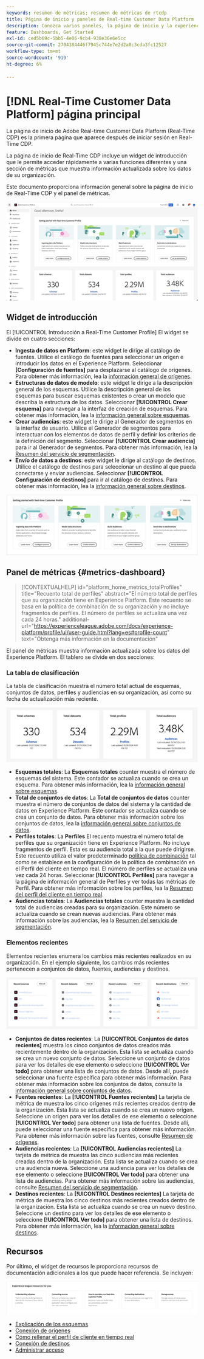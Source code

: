 ```yaml
---
keywords: resumen de métricas; resumen de métricas de rtcdp
title: Página de inicio y paneles de Real-time Customer Data Platform
description: Conozca varios paneles, la página de inicio y la experiencia del primer usuario de Adobe Real-Time CDP.
feature: Dashboards, Get Started
exl-id: ced5b69c-5bb5-4e06-9cb4-938e36e6e5cc
source-git-commit: 2704184446f7945c744e7e2d2a8c3cda3fc12527
workflow-type: tm+mt
source-wordcount: '919'
ht-degree: 6%

---
```


# [!DNL Real-Time Customer Data Platform] página principal

La página de inicio de Adobe Real-time Customer Data Platform (Real-Time CDP) es la primera página que aparece después de iniciar sesión en Real-Time CDP.

La página de inicio de Real-Time CDP incluye un widget de introducción que le permite acceder rápidamente a varias funciones diferentes y una sección de métricas que muestra información actualizada sobre los datos de su organización.

Este documento proporciona información general sobre la página de inicio de Real-Time CDP y el panel de métricas.

![La página de inicio de la IU de Platform.](assets/platform-home/home.png)

## Widget de introducción

El [!UICONTROL Introducción a Real-Time Customer Profile] El widget se divide en cuatro secciones:

* **Ingesta de datos en Platform**: este widget le dirige al catálogo de fuentes. Utilice el catálogo de fuentes para seleccionar un origen e introducir los datos en el Experience Platform. Seleccionar **[Configuración de fuentes]** para desplazarse al catálogo de orígenes. Para obtener más información, lea la [información general de orígenes](../sources/home.md).
* **Estructuras de datos de modelo**: este widget le dirige a la descripción general de los esquemas. Utilice la descripción general de los esquemas para buscar esquemas existentes o crear un modelo que describa la estructura de los datos. Seleccionar **[!UICONTROL Crear esquema]** para navegar a la interfaz de creación de esquemas. Para obtener más información, lea la [información general sobre esquemas](../xdm/home.md).
* **Crear audiencias**: este widget le dirige al Generador de segmentos en la interfaz de usuario. Utilice el Generador de segmentos para interactuar con los elementos de datos de perfil y definir los criterios de la definición del segmento. Seleccionar **[!UICONTROL Crear audiencia]** para ir al Generador de segmentos. Para obtener más información, lea la [Resumen del servicio de segmentación](../segmentation/home.md).
* **Envío de datos a destinos**: este widget le dirige al catálogo de destinos. Utilice el catálogo de destinos para seleccionar un destino al que pueda conectarse y enviar audiencias. Seleccionar **[!UICONTROL Configuración de destinos]** para ir al catálogo de destinos. Para obtener más información, lea la [información general sobre destinos](../destinations/home.md).

![La página de inicio de la IU de Platform muestra el widget de introducción](assets/platform-home/getting-started-widget.png)

## Panel de métricas {#metrics-dashboard}

>[!CONTEXTUALHELP]
>id="platform_home_metrics_totalProfiles"
>title="Recuento total de perfiles"
>abstract="El número total de perfiles que su organización tiene en Experience Platform. Este recuento se basa en la política de combinación de su organización y no incluye fragmentos de perfiles. El número de perfiles se actualiza una vez cada 24 horas."
>additional-url="https://experienceleague.adobe.com/docs/experience-platform/profile/ui/user-guide.html?lang=es#profile-count" text="Obtenga más información en la documentación"

El panel de métricas muestra información actualizada sobre los datos del Experience Platform. El tablero se divide en dos secciones:

### La tabla de clasificación

La tabla de clasificación muestra el número total actual de esquemas, conjuntos de datos, perfiles y audiencias en su organización, así como su fecha de actualización más reciente.

![La sección de la tabla de clasificación de la página de inicio de la IU de Platform.](assets/platform-home/leaderboard.png)

* **Esquemas totales**: La **Esquemas totales** counter muestra el número de esquemas del sistema. Este contador se actualiza cuando se crea un esquema. Para obtener más información, lea la [información general sobre esquemas](../xdm/home.md).
* **Total de conjuntos de datos**: La **Total de conjuntos de datos** counter muestra el número de conjuntos de datos del sistema y la cantidad de datos en Experience Platform. Este contador se actualiza cuando se crea un conjunto de datos. Para obtener más información sobre los conjuntos de datos, lea la [información general sobre conjuntos de datos](../catalog/datasets/overview.md).
* **Perfiles totales**: La **Perfiles** El recuento muestra el número total de perfiles que su organización tiene en Experience Platform. No incluye fragmentos de perfil. Esta es su audiencia total a la que puede dirigirse. Este recuento utiliza el valor predeterminado [política de combinación](profile/merge-policies.md) tal como se establece en la configuración de la política de combinación en el Perfil del cliente en tiempo real. El número de perfiles se actualiza una vez cada 24 horas. Seleccionar **[!UICONTROL Perfiles]** para navegar a la página de información general de Perfiles y ver todas las métricas de Perfil. Para obtener más información sobre los perfiles, lea la [Resumen del perfil del cliente en tiempo real](../profile/home.md).
* **Audiencias totales**: La **Audiencias totales** counter muestra la cantidad total de audiencias creadas para su organización. Este número se actualiza cuando se crean nuevas audiencias. Para obtener más información sobre las audiencias, lea la [Resumen del servicio de segmentación](../segmentation/home.md).

### Elementos recientes

Elementos recientes enumera los cambios más recientes realizados en su organización. En el ejemplo siguiente, los cambios más recientes pertenecen a conjuntos de datos, fuentes, audiencias y destinos.

![La sección Elementos recientes en la página de inicio de la IU de Platform.](assets/platform-home/recent-items.png)

* **Conjuntos de datos recientes**: La **[!UICONTROL Conjuntos de datos recientes]** muestra los cinco conjuntos de datos creados más recientemente dentro de la organización. Esta lista se actualiza cuando se crea un nuevo conjunto de datos. Seleccione un conjunto de datos para ver los detalles de ese elemento o seleccione **[!UICONTROL Ver todo]** para obtener una lista de conjuntos de datos. Desde allí, puede seleccionar una fuente específica para obtener más información. Para obtener más información sobre los conjuntos de datos, consulte la [información general sobre conjuntos de datos](../catalog/datasets/overview.md).
* **Fuentes recientes**: La **[!UICONTROL Fuentes recientes]** La tarjeta de métrica de muestra los cinco orígenes más recientes creados dentro de la organización. Esta lista se actualiza cuando se crea un nuevo origen. Seleccione un origen para ver los detalles de ese elemento o seleccione **[!UICONTROL Ver todo]** para obtener una lista de fuentes. Desde allí, puede seleccionar una fuente específica para obtener más información. Para obtener más información sobre las fuentes, consulte [Resumen de orígenes](../sources/home.md).
* **Audiencias recientes**: La **[!UICONTROL Audiencias recientes]** La tarjeta de métrica de muestra las cinco audiencias más recientes creadas dentro de la organización. Esta lista se actualiza cuando se crea una audiencia nueva. Seleccione una audiencia para ver los detalles de ese elemento o seleccione **[!UICONTROL Ver todo]** para obtener una lista de audiencias. Para obtener más información sobre las audiencias, consulte [Resumen del servicio de segmentación](../segmentation/home.md).
* **Destinos recientes**: La **[!UICONTROL Destinos recientes]** La tarjeta de métrica de muestra los cinco destinos más recientes creados dentro de la organización. Esta lista se actualiza cuando se crea un nuevo destino. Seleccione un destino para ver los detalles de ese elemento o seleccione **[!UICONTROL Ver todo]** para obtener una lista de destinos. Para obtener más información, lea la [información general sobre destinos](../destinations/home.md).

## Recursos

Por último, el widget de recursos le proporciona recursos de documentación adicionales a los que puede hacer referencia. Se incluyen:

![La sección de recursos de la página de inicio de la IU de Platform.](assets/platform-home/resources.png)

* [Explicación de los esquemas](../xdm/schema/composition.md)
* [Conexión de orígenes](../sources/home.md)
* [Cómo rellenar el perfil de cliente en tiempo real](../profile/home.md)
* [Conexión de destinos](../destinations/home.md)
* [Administrar acceso](../access-control/abac/overview.md)

<!-- ### Successful profile records

In the leaderboard **[!UICONTROL Successful profile records]** shows the total number of records that have been successfully processed into the profile.

There is also a metric card that shows the percentage of successful records. Select **[!UICONTROL View datasets]** to see more details about the profile records. Hover over the colored area of the graph to see additional details:

![image](assets/home-profilerecords-details.PNG)

The number of successful profile records is updated hourly. 

For more information about profiles, see [A unified view of your customer in Real-Time CDP](profile/profile-overview.md).

### Total profile records

The **[!UICONTROL Total profile records]** metric card shows the total number of data records enabled to feed into the profiles, and the percentage that are successful, updated once per day. This does not include all data in the data lake, because some data might not be enabled to feed into the profiles.

 Hover over the colored area of the graph to see additional details about the successful profiles:

![image](assets/home-profile-details.PNG)

Select **[!UICONTROL View profiles]** to see more details about the profile records.

For more information about profiles, see [A unified view of your customer in Real-Time CDP](profile/profile-overview.md).

For more information about viewing a specific profile, see [Profile viewer](profile/profile-viewer.md).

### Failed profile records

In the leaderboard, **[!UICONTROL Failed profile records]** counts the number of records that failed to process into the profile.

The **[!UICONTROL Failed profile records]** metric card shows this count, and includes a graphical representation that helps you see how failures have trended during the time shown below the graphic. This chart is updated hourly. Select **[!UICONTROL View datasets]** to see more details about the profile records.

The number of failed profile records is updated hourly. -->
